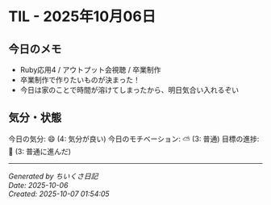 # TIL - 2025年10月06日

## 今日のメモ
- Ruby応用4 / アウトプット会視聴 / 卒業制作
- 卒業制作で作りたいものが決まった！
- 今日は家のことで時間が溶けてしまったから、明日気合い入れるぞい

## 気分・状態
今日の気分: 😄 (4: 気分が良い)
今日のモチベーション: ⛅ (3: 普通)
目標の進捗: 🌱 (3: 普通に進んだ)

---
*Generated by ちいくさ日記*  
*Date: 2025-10-06*  
*Created: 2025-10-07 01:54:05*
